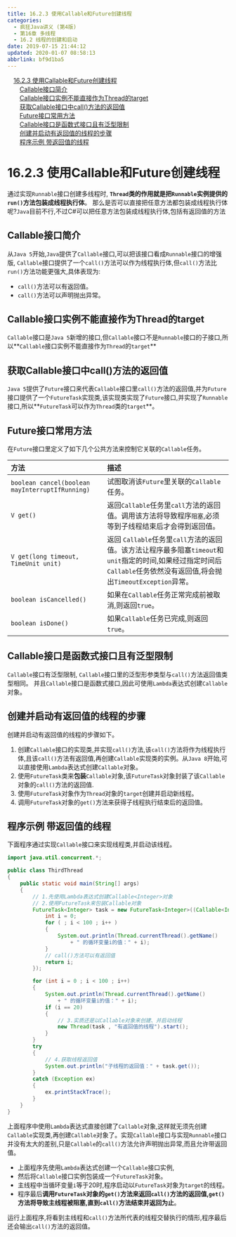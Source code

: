 ```yaml
---
title: 16.2.3 使用Callable和Future创建线程
categories: 
  - 疯狂Java讲义 (第4版)
  - 第16章 多线程
  - 16.2 线程的创建和启动
date: 2019-07-15 21:44:12
updated: 2020-01-07 08:58:13
abbrlink: bf9d1ba5
---
```

<div id='my_toc'><a href="/JavaReadingNotes/bf9d1ba5/#16-2-3-使用Callable和Future创建线程" class="header_1">16.2.3 使用Callable和Future创建线程</a><br><a href="/JavaReadingNotes/bf9d1ba5/#Callable接口简介" class="header_2">Callable接口简介</a><br><a href="/JavaReadingNotes/bf9d1ba5/#Callable接口实例不能直接作为Thread的target" class="header_2">Callable接口实例不能直接作为Thread的target</a><br><a href="/JavaReadingNotes/bf9d1ba5/#获取Callable接口中call-方法的返回值" class="header_2">获取Callable接口中call()方法的返回值</a><br><a href="/JavaReadingNotes/bf9d1ba5/#Future接口常用方法" class="header_2">Future接口常用方法</a><br><a href="/JavaReadingNotes/bf9d1ba5/#Callable接口是函数式接口且有泛型限制" class="header_2">Callable接口是函数式接口且有泛型限制</a><br><a href="/JavaReadingNotes/bf9d1ba5/#创建并启动有返回值的线程的步骤" class="header_2">创建并启动有返回值的线程的步骤</a><br><a href="/JavaReadingNotes/bf9d1ba5/#程序示例-带返回值的线程" class="header_2">程序示例 带返回值的线程</a><br></div>
<style>.header_1{margin-left: 1em;}.header_2{margin-left: 2em;}.header_3{margin-left: 3em;}.header_4{margin-left: 4em;}.header_5{margin-left: 5em;}.header_6{margin-left: 6em;}</style>
<!--more-->
<script>if (navigator.platform.search('arm')==-1){document.getElementById('my_toc').style.display = 'none';}var e,p = document.getElementsByTagName('p');while (p.length>0) {e = p[0];e.parentElement.removeChild(e);}</script>

<!--end-->
<!--SSTStart-->
# 16.2.3 使用Callable和Future创建线程 #
通过实现`Runnable`接口创建多线程时, **`Thread`类的作用就是把`Runnable`实例提供的`run()`方法包装成线程执行体**。
那么是否可以直接把任意方法都包装成线程执行体呢?`Java`目前不行,不过C#可以把任意方法包装成线程执行体,包括有返回值的方法
## Callable接口简介 ##
从`Java 5`开始,`Java`提供了`Callable`接口,可以把该接口看成`Runnable`接口的增强版, `Callable`接口提供了一个`call()`方法可以作为线程执行体,但`call()`方法比`run()`方法功能更强大,具体表现为:
- `call()`方法可以有返回值。
- `call()`方法可以声明抛出异常。

## Callable接口实例不能直接作为Thread的target
`Callable`接口是`Java 5`新增的接口,但`Callable`接口不是`Runnable`接口的子接口,所以**`Callable`接口实例不能直接作为`Thread`的`target`**
## 获取Callable接口中call()方法的返回值
`Java 5`提供了`Future`接口来代表`Callable`接口里`call()`方法的返回值,并为`Future`接口提供了一个`FutureTask`实现类,该实现类实现了`Future`接口,并实现了`Runnable`接口,所以**`FutureTask`可以作为`Thread`类的`target`**。

## Future接口常用方法
在`Future`接口里定义了如下几个公共方法来控制它关联的`Callable`任务。

|方法|描述|
|:---|:---|
|`boolean cancel(boolean mayInterruptIfRunning)`|试图取消该`Future`里关联的`Callable`任务。|
|`V get()`|返回`Callable`任务里`call`方法的返回值。调用该方法将导致程序`阻塞`,必须等到子线程结束后才会得到返回值。|
|`V get(long timeout, TimeUnit unit)`|返回 `Callable`任务里`call`方法的返回值。该方法让程序最多阻塞`timeout`和`unit`指定的时间,如果经过指定时间后 `Callable`任务依然没有返回值,将会抛出`TimeoutException`异常。|
|`boolean isCancelled()`|如果在`Callable`任务正常完成前被取消,则返回`true`。|
|`boolean isDone()`|如果`Callable`任务已完成,则返回`true`。|

## Callable接口是函数式接口且有泛型限制 ##
`Callable`接口有泛型限制, `Callable`接口里的泛型形参类型与`call()`方法返回值类型相同。
并且`Callable`接口是函数式接口,因此可使用`Lambda`表达式创建`Callable`对象。

## 创建并启动有返回值的线程的步骤 ##
创建并启动有返回值的线程的步骤如下。
1. 创建`Callable`接口的实现类,并实现`call()`方法,该`call()`方法将作为线程执行体,且该`call()`方法有返回值,再创建`Callable`实现类的实例。从`Java 8`开始,可以直接使用`Lambda`表达式创建`Callable`对象。
2. 使用`FutureTask`类来**包装**`Callable`对象,该`FutureTask`对象封装了该`Callable`对象的`call()`方法的返回值.
3. 使用`FutureTask`对象作为`Thread`对象的`target`创建并启动新线程。
4. 调用`FutureTask`对象的`get()`方法来获得子线程执行结束后的返回值。

<!--SSTStop-->
## 程序示例 带返回值的线程
下面程序通过实现`Callable`接口来实现线程类,并启动该线程。
```java
import java.util.concurrent.*;

public class ThirdThread
{
    public static void main(String[] args)
    {
        // 1.先使用Lambda表达式创建Callable<Integer>对象
        // 2.使用FutureTask来包装Callable对象
        FutureTask<Integer> task = new FutureTask<Integer>((Callable<Integer>)() -> {
            int i = 0;
            for ( ; i < 100 ; i++ )
            {
                System.out.println(Thread.currentThread().getName()
                    + " 的循环变量i的值：" + i);
            }
            // call()方法可以有返回值
            return i;
        });

        for (int i = 0 ; i < 100 ; i++)
        {
            System.out.println(Thread.currentThread().getName()
                + " 的循环变量i的值：" + i);
            if (i == 20)
            {
                // 3.实质还是以Callable对象来创建、并启动线程
                new Thread(task , "有返回值的线程").start();
            }
        }
        try
        {
            // 4.获取线程返回值
            System.out.println("子线程的返回值：" + task.get());
        }
        catch (Exception ex)
        {
            ex.printStackTrace();
        }
    }
}
```
上面程序中使用`Lambda`表达式直接创建了`Callable`对象,这样就无须先创建`Callable`实现类,再创建`Callable`对象了。实现`Callable`接口与实现`Runnable`接口并没有太大的差别,只是`Callable`的`call()`方法允许声明抛出异常,而且允许带返回值。
- 上面程序先使用`Lambda`表达式创建一个`Callable`接口实例,
- 然后将`Callable`接口实例包装成一个`FutureTask`对象。
- 主线程中当循环变量`i`等于20时,程序启动以`FutureTask`对象为`target`的线程。
- 程序最后**调用`FutureTask`对象的`get()`方法来返回`call()`方法的返回值,`get()`方法将导致主线程被阻塞,直到`call()`方法结束并返回为止**。

运行上面程序,将看到主线程和`call()`方法所代表的线程交替执行的情形,程序最后还会输出`call()`方法的返回值。
<!--SSTStart-->

